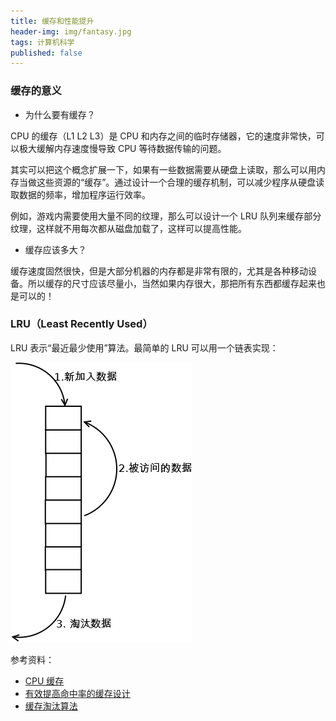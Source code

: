 ```yaml
---
title: 缓存和性能提升
header-img: img/fantasy.jpg
tags: 计算机科学
published: false
---
```


### 缓存的意义

+ 为什么要有缓存？

CPU 的缓存（L1 L2 L3）是 CPU 和内存之间的临时存储器，它的速度非常快，可以极大缓解内存速度慢导致 CPU 等待数据传输的问题。

其实可以把这个概念扩展一下，如果有一些数据需要从硬盘上读取，那么可以用内存当做这些资源的“缓存”。通过设计一个合理的缓存机制，可以减少程序从硬盘读取数据的频率，增加程序运行效率。

例如，游戏内需要使用大量不同的纹理，那么可以设计一个 LRU 队列来缓存部分纹理，这样就不用每次都从磁盘加载了，这样可以提高性能。

+ 缓存应该多大？

缓存速度固然很快，但是大部分机器的内存都是非常有限的，尤其是各种移动设备。所以缓存的尺寸应该尽量小，当然如果内存很大，那把所有东西都缓存起来也是可以的！

### LRU（Least Recently Used）

LRU 表示“最近最少使用”算法。最简单的 LRU 可以用一个链表实现：

![simple-lru](/post_img/lru/simple-lru.png)


参考资料：

+ [CPU 缓存](http://baike.baidu.com/link?url=y4C2scvEykfPoMVwIMOiTUyp1usroKviePQIWhLzGUIJ79OlZ33bywVo_fIP9EjG76GQ6Fg_OYRtwie0vFkzHtPOUdPrazp3gbKynb6NnxC)
+ [有效提高命中率的缓存设计](http://www.cnblogs.com/smark/archive/2013/01/23/2874012.html)
+ [缓存淘汰算法](http://flychao88.iteye.com/blog/1977653)
